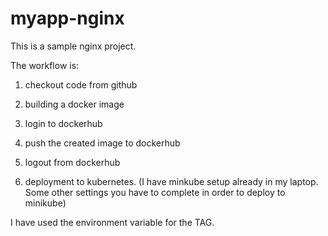 # myapp-nginx

This is a sample nginx project. <br>

The workflow is:<br>

1. checkout code from github<br>

2. building a docker image<br>

3. login to dockerhub<br>

4. push the created image to dockerhub<br>

5. logout from dockerhub<br>

6. deployment to kubernetes. (I have minkube setup already in my laptop. Some other settings you have to complete in order to deploy to minikube)<br>

I have used the environment variable for the TAG. <br>
